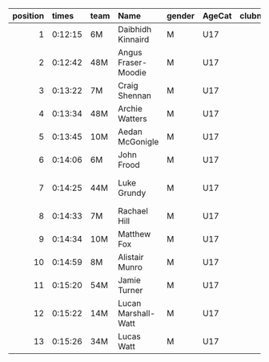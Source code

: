 |   position | times   | team   | Name                | gender   | AgeCat   |   clubnumber | Club name             | Website                                |   finishPosition |
|-----------:|:--------|:-------|:--------------------|:---------|:---------|-------------:|:----------------------|:---------------------------------------|-----------------:|
|          1 | 0:12:15 | 6M     | Daibhidh Kinnaird   | M        | U17      |            6 | Cambuslang Harriers   | https://cambuslangharriers.org/        |                1 |
|          2 | 0:12:42 | 48M    | Angus Fraser-Moodie | M        | U17      |           48 | Springburn Harriers   | https://www.springburnharriers.co.uk/  |                2 |
|          3 | 0:13:22 | 7M     | Craig Shennan       | M        | U17      |            7 | Giffnock North AC     | https://www.giffnocknorth.co.uk/       |                3 |
|          4 | 0:13:34 | 48M    | Archie Watters      | M        | U17      |           48 | Springburn Harriers   | https://www.springburnharriers.co.uk/  |                4 |
|          5 | 0:13:45 | 10M    | Aedan McGonigle     | M        | U17      |           10 | Shettleston Harriers  | http://shettlestonharriers.org.uk/     |                5 |
|          6 | 0:14:06 | 6M     | John Frood          | M        | U17      |            6 | Cambuslang Harriers   | https://cambuslangharriers.org/        |                6 |
|          7 | 0:14:25 | 44M    | Luke Grundy         | M        | U17      |           44 | North Ayrshire AAC    | https://naathletics.co.uk/             |                7 |
|          8 | 0:14:33 | 7M     | Rachael Hill        | M        | U17      |            7 | Giffnock North AC     | https://www.giffnocknorth.co.uk/       |                8 |
|          9 | 0:14:34 | 10M    | Matthew Fox         | M        | U17      |           10 | Shettleston Harriers  | http://shettlestonharriers.org.uk/     |                9 |
|         10 | 0:14:59 | 8M     | Alistair Munro      | M        | U17      |            8 | Bellahouston Harriers | http://www.bellahoustonharriers.co.uk/ |               10 |
|         11 | 0:15:20 | 54M    | Jamie Turner        | M        | U17      |           54 | VP-Glasgow            | https://www.vp-glasgow.com             |               11 |
|         12 | 0:15:22 | 14M    | Lucan Marshall-Watt | M        | U17      |           14 | Ayr Seaforth AC       | https://www.ayrseaforth.co.uk/         |               12 |
|         13 | 0:15:26 | 34M    | Lucas Watt          | M        | U17      |           34 | Kilbarchan AAC        | https://kilbarchanaac.org.uk/          |               13 |